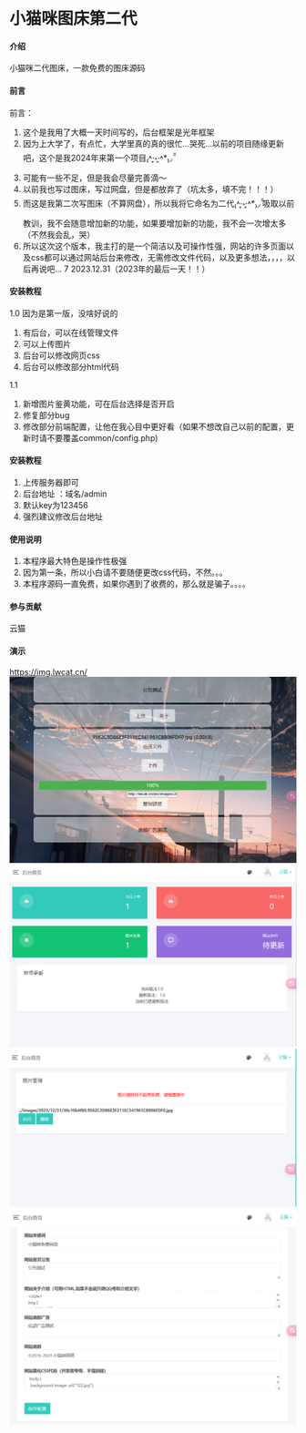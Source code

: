 # 小猫咪图床第二代

#### 介绍
小猫咪二代图床，一款免费的图床源码

#### 前言
前言：
1.  这个是我用了大概一天时间写的，后台框架是光年框架
2.  因为上大学了，有点忙，大学里真的真的很忙...哭死...以前的项目随缘更新吧，这个是我2024年来第一个项目₍˄·͈༝·͈˄*₎◞ ̑̑
3.  可能有一些不足，但是我会尽量完善滴～
4.  以前我也写过图床，写过网盘，但是都放弃了（坑太多，填不完！！！）
5.  而这是我第二次写图床（不算网盘），所以我将它命名为二代₍˄·͈༝·͈˄*₎◞ ̑̑吸取以前教训，我不会随意增加新的功能，如果要增加新的功能，我不会一次增太多（不然我会乱，哭）
6.  所以这次这个版本，我主打的是一个简洁以及可操作性强，网站的许多页面以及css都可以通过网站后台来修改，无需修改文件代码，以及更多想法，，，，以后再说吧...
7  2023.12.31（2023年的最后一天！！）

#### 安装教程
1.0
因为是第一版，没啥好说的
1.  有后台，可以在线管理文件
2.  可以上传图片
3.  后台可以修改网页css
4.  后台可以修改部分html代码

1.1
1.  新增图片鉴黄功能，可在后台选择是否开启
2.  修复部分bug
3.  修改部分前端配置，让他在我心目中更好看（如果不想改自己以前的配置，更新时请不要覆盖common/config.php)



#### 安装教程

1.  上传服务器即可
2.  后台地址 ：域名/admin
3.  默认key为123456
4.  强烈建议修改后台地址

#### 使用说明

1.  本程序最大特色是操作性极强
2.  因为第一条，所以小白请不要随便更改css代码，不然。。。
3.  本程序源码一直免费，如果你遇到了收费的，那么就是骗子。。。。

#### 参与贡献

云猫

#### 演示
https://img.lwcat.cn/
![输入图片说明](%E5%B1%8F%E5%B9%95%E6%88%AA%E5%9B%BE%202023-12-31%20200506.png)
![输入图片说明](%E5%B1%8F%E5%B9%95%E6%88%AA%E5%9B%BE%202023-12-31%20200348.png)
![输入图片说明](%E5%B1%8F%E5%B9%95%E6%88%AA%E5%9B%BE%202023-12-31%20200408.png)
![输入图片说明](%E5%B1%8F%E5%B9%95%E6%88%AA%E5%9B%BE%202023-12-31%20200425.png)


